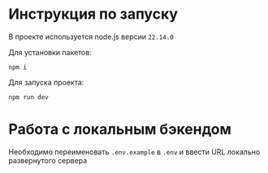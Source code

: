 # Инструкция по запуску

В проекте используется node.js версии `22.14.0`

Для установки пакетов:

```
npm i
```

Для запуска проекта:

```
npm run dev
```

# Работа с локальным бэкендом

Необходимо переименовать `.env.example` в `.env` и ввести URL локально развернутого сервера
